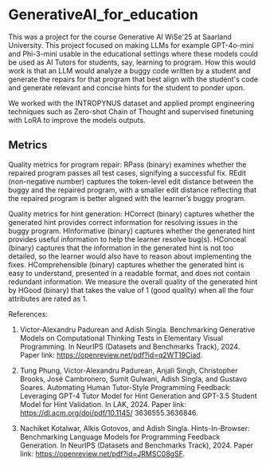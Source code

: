 # GenerativeAI_for_education

This was a project for the course Generative AI WiSe'25 at Saarland University. This project focused on making LLMs for example GPT-4o-mini and Phi-3-mini usable in the educational settings where these models could be used as AI Tutors for students, say, learning to program. How this would work is that an LLM would analyze a buggy code written by a student and generate the repairs for that program that best align with the student's code and generate relevant and concise hints for the student to ponder upon. 

We worked with the INTROPYNUS dataset and applied prompt engineering techniques such as Zero-shot Chain of Thought and supervised finetuning with LoRA to improve the models outputs.

## Metrics
Quality metrics for program repair: RPass (binary) examines whether the repaired program
passes all test cases, signifying a successful fix. REdit (non-negative number) captures the token-level
edit distance between the buggy and the repaired program, with a smaller edit distance reflecting
that the repaired program is better aligned with the learner’s buggy program.

Quality metrics for hint generation: HCorrect (binary) captures whether the
generated hint provides correct information for resolving issues in the buggy program. HInformative
(binary) captures whether the generated hint provides useful information to help the learner resolve
bug(s). HConceal (binary) captures that the information in the generated hint is not too detailed,
so the learner would also have to reason about implementing the fixes. HComprehensible (binary)
captures whether the generated hint is easy to understand, presented in a readable format, and does
not contain redundant information. We measure the overall quality of the generated hint by HGood
(binary) that takes the value of 1 (good quality) when all the four attributes are rated as 1.

References:
1. Victor-Alexandru Padurean and Adish Singla. Benchmarking Generative Models on Computational
Thinking Tests in Elementary Visual Programming. In NeurIPS (Datasets and Benchmarks
Track), 2024. Paper link: https://openreview.net/pdf?id=q2WT19Ciad.

2. Tung Phung, Victor-Alexandru Padurean, Anjali Singh, Christopher Brooks, José Cambronero,
Sumit Gulwani, Adish Singla, and Gustavo Soares. Automating Human Tutor-Style Programming
Feedback: Leveraging GPT-4 Tutor Model for Hint Generation and GPT-3.5 Student Model
for Hint Validation. In LAK, 2024. Paper link: https://dl.acm.org/doi/pdf/10.1145/
3636555.3636846.

3. Nachiket Kotalwar, Alkis Gotovos, and Adish Singla. Hints-In-Browser: Benchmarking Language
Models for Programming Feedback Generation. In NeurIPS (Datasets and Benchmarks
Track), 2024. Paper link: https://openreview.net/pdf?id=JRMSC08gSF.
